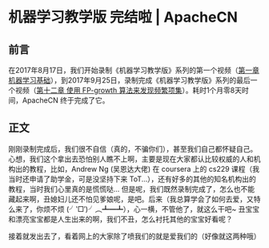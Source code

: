 # 机器学习教学版 完结啦 | ApacheCN

## 前言

在2017年8月17日，我们开始录制《机器学习教学版》系列的第一个视频（[第一章 机器学习基础](https://www.bilibili.com/video/av13768591/)），到2017年9月25日，录制完成《机器学习教学版》系列的最后一个视频（[第十二章 使用 FP-growth 算法来发现频繁项集](https://www.bilibili.com/video/av14852677/)）。耗时1个月零8天时间，ApacheCN 终于完成了它。

## 正文

刚刚录制完成后，我们很不自信（真的，不骗你们），甚至我们自己都怀疑自己。心想，我们这个拿出去恐怕别人瞧不上啊，主要是现在大家都认比较权威的人和机构出的教程，比如，Andrew Ng (吴恩达大佬) 在 coursera 上的 cs229 课程（我当时还申请了助学金，可是没坚持下来 ToT...），还有好多的其他的知名机构出的教程，当时我们心里真的是慌慌哒... 但是呢，我们既然录制完成了，怎么也不能藏起来啊，丑媳妇儿还不怕见爹娘呢，是吧。后来（我总算学会了如何去爱，又特么来了，你烦不烦 (╯‵□′)╯︵┻━┻），心一横，不管他了，就这么干吧~ 丑宝宝和漂亮宝宝都是人生出来的啊，我们不丑，怎么衬托其他的宝宝好看呢？

接着就发出去了，看着网上的大家除了喷我们的就是爱我们的（好像就这两种哦）

